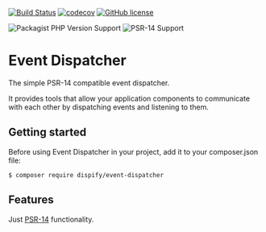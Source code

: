 [![Build Status](https://travis-ci.org/Dispify/event-dispatcher.svg?branch=master)](https://travis-ci.org/Dispify/event-dispatcher)
[![codecov](https://codecov.io/gh/Dispify/event-dispatcher/branch/master/graph/badge.svg)](https://codecov.io/gh/Dispify/event-dispatcher)
[![GitHub license](https://img.shields.io/github/license/Dispify/event-dispatcher)](https://github.com/Dispify/event-dispatcher/blob/master/LICENSE)

![Packagist PHP Version Support](https://img.shields.io/packagist/php-v/dispify/event-dispatcher)
![PSR-14 Support](https://img.shields.io/badge/psr--14-ok-green)

Event Dispatcher
=
The simple PSR-14 compatible event dispatcher.

It provides tools that allow your application components to communicate with each other by dispatching events and listening to them.

Getting started
-
Before using Event Dispatcher in your project, add it to your composer.json file:
```shell script
$ composer require dispify/event-dispatcher
```

Features
-
Just [PSR-14](https://www.php-fig.org/psr/psr-14/) functionality.
